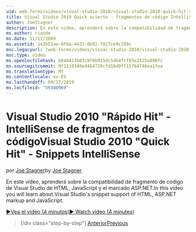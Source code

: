 ```yaml
---
uid: web-forms/videos/visual-studio-2010/visual-studio-2010-quick-hit-snippets-intellisense
title: Visual Studio 2010 Quick acierto - fragmentos de código IntelliSense | Microsoft Docs
author: JoeStagner
description: En este vídeo, aprenderá sobre la compatibilidad de fragmento de código de Visual Studio de HTML, JavaScript y el marcado ASP.NET.
ms.author: riande
ms.date: 11/11/2009
ms.assetid: 142b51ae-0f6a-4433-8b92-f827ce9c209c
msc.legacyurl: /web-forms/videos/visual-studio-2010/visual-studio-2010-quick-hit-snippets-intellisense
msc.type: video
ms.openlocfilehash: b048413b03c9f0b915dc5d64fcf85e2425a890fc
ms.sourcegitcommit: 0f1119340e4464720cfd16d0ff15764746ea1fea
ms.translationtype: MT
ms.contentlocale: es-ES
ms.lasthandoff: 04/17/2019
ms.locfileid: "59380969"
---
```

# <a name="visual-studio-2010-quick-hit---snippets-intellisense"></a><span data-ttu-id="40c68-103">Visual Studio 2010 "Rápido Hit" - IntelliSense de fragmentos de código</span><span class="sxs-lookup"><span data-stu-id="40c68-103">Visual Studio 2010 "Quick Hit" - Snippets IntelliSense</span></span>

<span data-ttu-id="40c68-104">por [Joe Stagner](https://github.com/JoeStagner)</span><span class="sxs-lookup"><span data-stu-id="40c68-104">by [Joe Stagner](https://github.com/JoeStagner)</span></span>

<span data-ttu-id="40c68-105">En este vídeo, aprenderá sobre la compatibilidad de fragmento de código de Visual Studio de HTML, JavaScript y el marcado ASP.NET.</span><span class="sxs-lookup"><span data-stu-id="40c68-105">In this video you will learn about Visual Studio's snippet support of HTML, ASP.NET markup and JavaScript.</span></span>

[<span data-ttu-id="40c68-106">&#9654;Vea el vídeo (4 minutos)</span><span class="sxs-lookup"><span data-stu-id="40c68-106">&#9654; Watch video (4 minutes)</span></span>](https://channel9.msdn.com/Blogs/ASP-NET-Site-Videos/visual-studio-2010-quick-hit-snippets-intellisense)

> [!div class="step-by-step"]
> [<span data-ttu-id="40c68-107">Anterior</span><span class="sxs-lookup"><span data-stu-id="40c68-107">Previous</span></span>](visual-studio-2010-quick-hit-websites-instead-of-web-projects.md)

